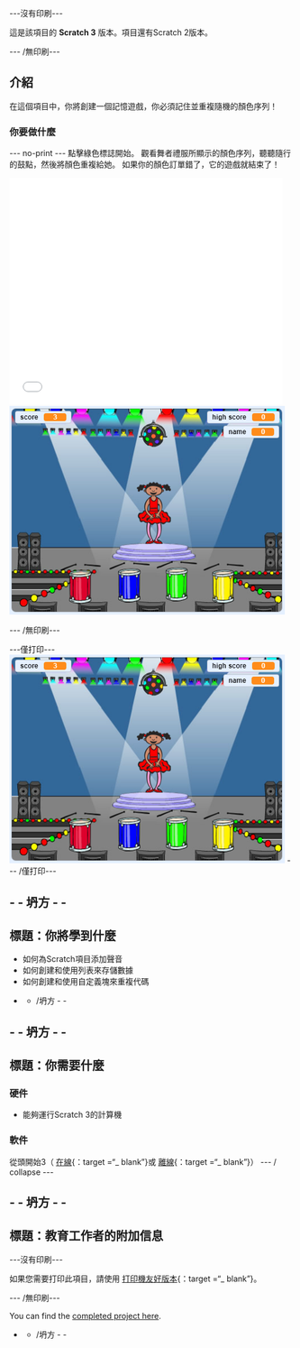 \---沒有印刷\---

這是該項目的 **Scratch 3** 版本。項目</a>還有Scratch 2版本。</p> 

\--- /無印刷\---

## 介紹

在這個項目中，你將創建一個記憶遊戲，你必須記住並重複隨機的顏色序列！

### 你要做什麼

\--- no-print \--- 點擊綠色標誌開始。 觀看舞者禮服所顯示的顏色序列，聽聽隨行的鼓點，然後將顏色重複給她。 如果你的顏色訂單錯了，它的遊戲就結束了！

<div class="scratch-preview">
  <iframe allowtransparency="true" width="485" height="402" src="//scratch.mit.edu/projects/embed/284452634/?autostart=false" frameborder="0" allowfullscreen scrolling="no" mark="crwd-mark"></iframe> <img src="images/screenshot.png" /> 
</div>

\--- /無印刷\---

\---僅打印\--- ![screenshot of finished game](images/screenshot.png) \--- /僅打印\---

## - - 坍方 - -

## 標題：你將學到什麼

+ 如何為Scratch項目添加聲音
+ 如何創建和使用列表來存儲數據
+ 如何創建和使用自定義塊來重複代碼

- - /坍方 - -

## - - 坍方 - -

## 標題：你需要什麼

### 硬件

+ 能夠運行Scratch 3的計算機

### 軟件

從頭開始3（ [在線](https://rpf.io/scratchon){：target =“_ blank”}或 [離線](https://rpf.io/scratchoff){：target =“_ blank”}） \--- / collapse \---

## - - 坍方 - -

## 標題：教育工作者的附加信息

\---沒有印刷\---

如果您需要打印此項目，請使用 [打印機友好版本](https://projects.raspberrypi.org/en/projects/memory/print){：target =“_ blank”}。

\--- /無印刷\---

You can find the [completed project here](http://rpf.io/p/en/memory-get).

- - /坍方 - -